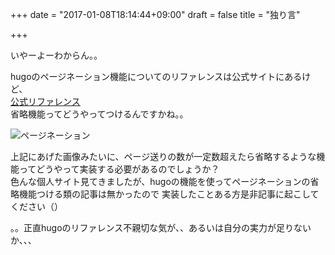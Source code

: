 +++
date = "2017-01-08T18:14:44+09:00"
draft = false
title = "独り言"

+++

いやーよーわからん。。  

hugoのページネーション機能についてのリファレンスは公式サイトにあるけど、  
<a href="https://gohugo.io/extras/pagination/" target="_blank">公式リファレンス</a>  
省略機能ってどうやってつけるんですかね。。

<img src="/images/screen.png" alt="ページネーション" title="ページネーション">  

上記にあげた画像みたいに、ページ送りの数が一定数超えたら省略するような機能ってどうやって実装する必要があるのでしょうか？  
色んな個人サイト見てきましたが、hugoの機能を使ってページネーションの省略機能つける類の記事は無かったので
実装したことある方是非記事に起こしてください（）  

。。正直hugoのリファレンス不親切な気が、、あるいは自分の実力が足りないか、、、